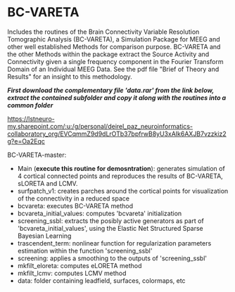 # BC-VARETA
Includes the routines of the Brain Connectivity Variable Resolution Tomographic Analysis (BC-VARETA), a Simulation Package for MEEG  and other well established Methods for comparison purpose. BC-VARETA and the other Methods within the package extract the Source Activity and Connectivity given a single frequency component in the Fourier Transform Domain of an Individual MEEG Data. See the pdf file "Brief of Theory and Results" for an insight to this methodology.

***First download the complementary file 'data.rar' from the link below, extract the contained subfolder and copy it along with the routines into a common folder***

https://lstneuro-my.sharepoint.com/:u:/g/personal/deirel_paz_neuroinformatics-collaboratory_org/EVCqmmZ9d9dLrOTb37bpfrwB8yU3xAIk6AXJB7vzzkiz2g?e=Oa2Eqc

BC-VARETA-master:
- Main (**execute this routine for demosntration**): generates simulation of 4 cortical connected points and reproduces the results of 
  BC-VARETA, sLORETA and LCMV.
- surfpatch_v1: creates parches around the cortical points for visualization of the connectivity in a reduced space  
- bcvareta: executes BC-VARETA method
- bcvareta_initial_values: computes 'bcvareta' initialization
- screening_ssbl: extracts the posibly active generators as part of 'bcvareta_initial_values', using the Elastic Net Structured Sparse
  Bayesian Learning
- trascendent_term: nonlinear function for regularization parameters estimation within the function 'screening_ssbl'     
- screening: applies a smoothing to the outputs of 'screening_ssbl'
- mkfilt_eloreta: computes eLORETA method
- mkfilt_lcmv: computes LCMV method
- data: folder containing leadfield, surfaces, colormaps, etc 
